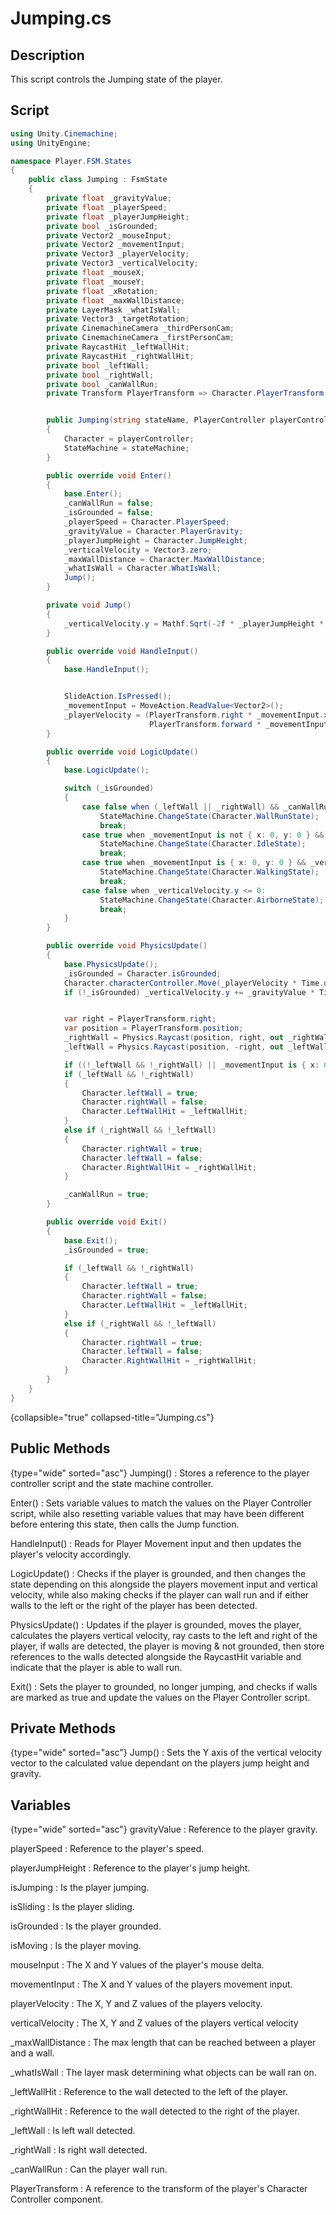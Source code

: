 # Jumping.cs
<show-structure depth="2" />

## Description
This script controls the Jumping state of the player.

## Script
```C#
using Unity.Cinemachine;
using UnityEngine;

namespace Player.FSM.States
{
    public class Jumping : FsmState
    {
        private float _gravityValue;
        private float _playerSpeed;
        private float _playerJumpHeight;
        private bool _isGrounded;
        private Vector2 _mouseInput;
        private Vector2 _movementInput;
        private Vector3 _playerVelocity;
        private Vector3 _verticalVelocity;
        private float _mouseX;
        private float _mouseY;
        private float _xRotation;
        private float _maxWallDistance;
        private LayerMask _whatIsWall;
        private Vector3 _targetRotation;
        private CinemachineCamera _thirdPersonCam;
        private CinemachineCamera _firstPersonCam;
        private RaycastHit _leftWallHit;
        private RaycastHit _rightWallHit;
        private bool _leftWall;
        private bool _rightWall;
        private bool _canWallRun;
        private Transform PlayerTransform => Character.PlayerTransform;


        public Jumping(string stateName, PlayerController playerController, FiniteStateMachine stateMachine) : base(stateMachine, playerController)
        {
            Character = playerController;
            StateMachine = stateMachine;
        }

        public override void Enter()
        {
            base.Enter();
            _canWallRun = false;
            _isGrounded = false;
            _playerSpeed = Character.PlayerSpeed;
            _gravityValue = Character.PlayerGravity;
            _playerJumpHeight = Character.JumpHeight;
            _verticalVelocity = Vector3.zero;
            _maxWallDistance = Character.MaxWallDistance;
            _whatIsWall = Character.WhatIsWall;
            Jump();
        }

        private void Jump()
        {
            _verticalVelocity.y = Mathf.Sqrt(-2f * _playerJumpHeight * _gravityValue);
        }

        public override void HandleInput()
        {
            base.HandleInput();


            SlideAction.IsPressed();
            _movementInput = MoveAction.ReadValue<Vector2>();
            _playerVelocity = (PlayerTransform.right * _movementInput.x +
                               PlayerTransform.forward * _movementInput.y) * _playerSpeed;
        }

        public override void LogicUpdate()
        {
            base.LogicUpdate();

            switch (_isGrounded)
            {
                case false when (_leftWall || _rightWall) && _canWallRun:
                    StateMachine.ChangeState(Character.WallRunState);
                    break;
                case true when _movementInput is not { x: 0, y: 0 } && _verticalVelocity.y < 0:
                    StateMachine.ChangeState(Character.IdleState);
                    break;
                case true when _movementInput is { x: 0, y: 0 } && _verticalVelocity.y < 0:
                    StateMachine.ChangeState(Character.WalkingState);
                    break;
                case false when _verticalVelocity.y <= 0:
                    StateMachine.ChangeState(Character.AirborneState);
                    break;
            }
        }

        public override void PhysicsUpdate()
        {
            base.PhysicsUpdate();
            _isGrounded = Character.isGrounded;
            Character.characterController.Move(_playerVelocity * Time.deltaTime + _verticalVelocity * Time.deltaTime);
            if (!_isGrounded) _verticalVelocity.y += _gravityValue * Time.deltaTime;


            var right = PlayerTransform.right;
            var position = PlayerTransform.position;
            _rightWall = Physics.Raycast(position, right, out _rightWallHit, _maxWallDistance, _whatIsWall);
            _leftWall = Physics.Raycast(position, -right, out _leftWallHit, _maxWallDistance, _whatIsWall);

            if ((!_leftWall && !_rightWall) || _movementInput is { x: 0, y: 0 } || _isGrounded) return;
            if (_leftWall && !_rightWall)
            {
                Character.leftWall = true;
                Character.rightWall = false;
                Character.LeftWallHit = _leftWallHit;
            }
            else if (_rightWall && !_leftWall)
            {
                Character.rightWall = true;
                Character.leftWall = false;
                Character.RightWallHit = _rightWallHit;
            }

            _canWallRun = true;
        }

        public override void Exit()
        {
            base.Exit();
            _isGrounded = true;

            if (_leftWall && !_rightWall)
            {
                Character.leftWall = true;
                Character.rightWall = false;
                Character.LeftWallHit = _leftWallHit;
            }
            else if (_rightWall && !_leftWall)
            {
                Character.rightWall = true;
                Character.leftWall = false;
                Character.RightWallHit = _rightWallHit;
            }
        }
    }
}
```
{collapsible="true" collapsed-title="Jumping.cs"}

## Public Methods
{type="wide" sorted="asc"}
Jumping()
: Stores a reference to the player controller script and the state machine controller.

Enter()
: Sets variable values to match the values on the Player Controller script, while also resetting variable values that may have been different before entering this state,
then calls the Jump function.

HandleInput()
: Reads for Player Movement input and then updates the player's velocity accordingly.

LogicUpdate()
: Checks if the player is grounded, and then changes the state depending on this alongside the players movement input and vertical velocity,
while also making checks if the player can wall run and if either walls to the left or the right of the player has been detected.

PhysicsUpdate()
: Updates if the player is grounded, moves the player, calculates the players vertical velocity, ray casts to the left and right
of the player, if walls are detected, the player is moving & not grounded, then store references to the walls detected alongside the
RaycastHit variable and indicate that the player is able to wall run.

Exit()
: Sets the player to grounded, no longer jumping, and checks if walls are marked as true and update the values on the Player Controller script.

## Private Methods
{type="wide" sorted="asc"}
Jump()
: Sets the Y axis of the vertical velocity vector to the calculated value dependant on the players jump height and gravity.

## Variables

{type="wide" sorted="asc"}
gravityValue
: Reference to the player gravity.

playerSpeed
: Reference to the player's speed.

playerJumpHeight
: Reference to the player's jump height.

isJumping
: Is the player jumping.

isSliding
: Is the player sliding.

isGrounded
: Is the player grounded.

isMoving
: Is the player moving.

mouseInput
: The X and Y values of the player's mouse delta.

movementInput
: The X and Y values of the players movement input.

playerVelocity
: The X, Y and Z values of the players velocity.

verticalVelocity
: The X, Y and Z values of the players vertical velocity

_maxWallDistance
: The max length that can be reached between a player and a wall.

_whatIsWall
: The layer mask determining what objects can be wall ran on.

_leftWallHit
: Reference to the wall detected to the left of the player.

_rightWallHit
: Reference to the wall detected to the right of the player.

_leftWall
: Is left wall detected.

_rightWall
: Is right wall detected.

_canWallRun
: Can the player wall run.

PlayerTransform
: A reference to the transform of the player's Character Controller component.
